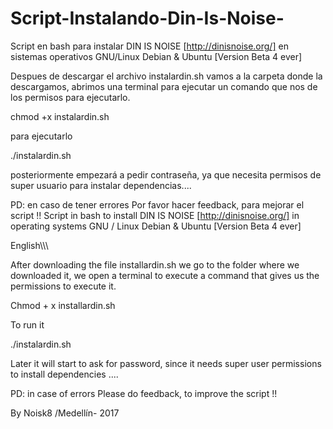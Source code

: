 # Script-Instalando-Din-Is-Noise-

Script en bash para instalar DIN IS NOISE [http://dinisnoise.org/] en sistemas operativos GNU/Linux Debian &amp; Ubuntu [Version Beta 4 ever]

Despues de descargar el archivo instalardin.sh vamos a la carpeta donde la descargamos, abrimos una terminal para ejecutar un comando que nos de los permisos para ejecutarlo. 

chmod +x instalardin.sh

para ejecutarlo 

./instalardin.sh

posteriormente empezará a pedir contraseña, ya que necesita permisos de super usuario para instalar dependencias....

PD: en caso de tener errores Por favor hacer feedback, para mejorar el script !!
Script in bash to install DIN IS NOISE [http://dinisnoise.org/] in operating systems GNU / Linux Debian & Ubuntu [Version Beta 4 ever]


English\\\\\

After downloading the file installardin.sh we go to the folder where we downloaded it, we open a terminal to execute a command that gives us the permissions to execute it.

Chmod + x installardin.sh

To run it

./instalardin.sh

Later it will start to ask for password, since it needs super user permissions to install dependencies ....

PD: in case of errors Please do feedback, to improve the script !!

By Noisk8 /Medellín- 2017
